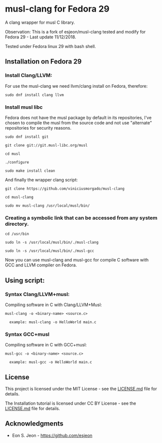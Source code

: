 # musl-clang for Fedora 29

A clang wrapper for musl C library.

Observation: This is a fork of esjeon/musl-clang tested and modify for Fedora 29 - Last update 11/12/2018.

Tested under Fedora linux 29 with bash shell.

## Installation on Fedora 29

### Install Clang/LLVM:

For use the musl-clang we need llvm/clang install on Fedora, therefore:

```
sudo dnf install clang llvm
```

### Install musl libc

Fedora does not have the musl package by default in its repositories, I've chosen to compile the musl from the source code and not use "alternate" repositories for security reasons.

```
sudo dnf install git
```
```
git clone git://git.musl-libc.org/musl
```
```
cd musl
```
```
./configure
```
```
sudo make install clean
```

And finally the wrapper clang script:

```
git clone https://github.com/viniciusmorgado/musl-clang
```
```
cd musl-clang
```
```
sudo mv musl-clang /usr/local/musl/bin/
```

### Creating a symbolic link that can be accessed from any system directory.
```
cd /usr/bin
```
```
sudo ln -s /usr/local/musl/bin/./musl-clang
```
```
sudo ln -s /usr/local/musl/bin/./musl-gcc
```
Now you can use musl-clang and musl-gcc for compile C software with GCC and LLVM compiler on Fedora.

## Using script:

### Syntax Clang/LLVM+musl:

Compiling software in C with Clang/LLVM+Musl:

```
musl-clang -o <binary-name> <source.c>

  example: musl-clang -o HelloWorld main.c
```

### Syntax GCC+musl

Compiling software in C with GCC+musl:

```
musl-gcc -o <binary-name> <source.c>

  example: musl-gcc -o HelloWorld main.c
```

## License

This project is licensed under the MIT License - see the [LICENSE.md](LICENSE.md) file for details.

The Installation tutorial is licensed under CC BY License - see the [LICENSE.md](LICENSE.md) file for details.

## Acknowledgments

* Eon S. Jeon - https://github.com/esjeon

